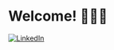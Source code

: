 # Welcome! 👋🇳🇴

[![LinkedIn](https://img.shields.io/badge/LinkedIn-sindreoyen-informational?style=flat&logo=linkedin&logoColor=white&color=2bbc8a)](https://www.linkedin.com/in/sindre-oeyen/)
